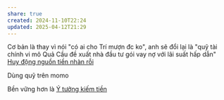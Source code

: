 ```yaml
---
share: true
created: 2024-11-10T22:24
updated: 2025-04-12T21:29
---
```

Cơ bản là thay vì nói "có ai cho Trí mượn đc ko", anh sẽ đổi lại là "quỹ tài chính vi mô Quả Cầu đề xuất nhà đầu tư gói vay nợ với lãi suất hấp dẫn"
[Huy động nguồn tiền nhàn rỗi](../C%C3%B4ng%20vi%E1%BB%87c/Huy%20%C4%91%E1%BB%99ng%20ngu%E1%BB%93n%20ti%E1%BB%81n%20nh%C3%A0n%20r%E1%BB%97i.md)

Dùng quỹ trên momo

Bền vững hơn là [Ý tưởng kiếm tiền](../../../%F0%9F%93%9CT%C3%A0i%20nguy%C3%AAn/%C3%9D%20t%C6%B0%E1%BB%9Fng%20ki%E1%BA%BFm%20ti%E1%BB%81n/index.md)